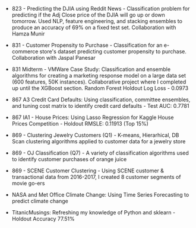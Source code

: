 * 823 - Predicting the DJIA using Reddit News - Classification problem for predicting if the Adj Close price of the DJIA will go up or down tomorrow. Used NLP, feature engineering, and stacking ensembles to produce an accuracy of 69% on a fixed test set. Collaboration with Hamza Munir

* 831 - Customer Propensity to Purchase - Classification for an e-commerce store's dataset predicting customer propensity to purchase. Collaboration with Jaspal Panesar
* 831 Midterm - VMWare Case Study: Classification and ensemble algorithms for creating a marketing response model on a large data set (600 features, 50K instances). Collaborative project where I completed up until the XGBoost section. Random Forest Holdout Log Loss - 0.0973

* 867 A3 Credit Card Defaults: Using classification, committee ensembles, and tuning cost matrix to identify credit card defaults - Test AUC: 0.7781
* 867 IA1 - House Prices: Using Lasso Regression for Kaggle House Prices Competition -  Holdout RMSLE: 0.11913 (Top 15%)

* 869 - Clustering Jewelry Customers (Q1) - K-means, Hierarhical, DB Scan clustering algorithms applied to customer data for a jewelry store
* 869 - OJ Classification (Q7) - A variety of classification algorithms used to identify customer purchases of orange juice
* 869 - SCENE Customer Clustering - Using SCENE customer & transactional data from 2016-2017, I created 8 customer segments of movie go-ers

* NASA and Met Office Climate Change: Using Time Series Forecasting to predict climate change  
* TitanicMusings: Refreshing my knowledge of Python and sklearn - Holdout Accuracy 77.51%

